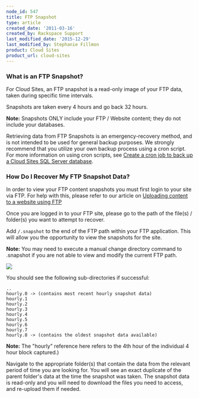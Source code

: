 ```yaml
---
node_id: 547
title: FTP Snapshot
type: article
created_date: '2011-03-16'
created_by: Rackspace Support
last_modified_date: '2015-12-29'
last_modified_by: Stephanie Fillmon
product: Cloud Sites
product_url: cloud-sites
---
```


### What is an FTP Snapshot?

For Cloud Sites, an FTP snapshot is a read-only image of your FTP data,
taken during specific time intervals.

Snapshots are taken every 4 hours and go back 32 hours.

**Note:** Snapshots ONLY include your FTP / Website content;
they do not include your databases.

Retrieving data from FTP Snapshots is an emergency-recovery method, and
is not intended to be used for general backup purposes. We strongly
recommend that you utilize your own backup process using a cron script.
For more information on using cron scripts, see [Create a cron job to back up a Cloud Sites SQL Server database](/how-to/create-a-cron-job-to-back-up-a-cloud-sites-sql-server-database).

### How Do I Recover My FTP Snapshot Data?

In order to view your FTP content snapshots you must first login to your
site via FTP.  For help with this, please refer to our article
on [Uploading content to a website using FTP](/how-to/getting-started-with-cloud-sites-uploading-your-content)

Once you are logged in to your FTP site, please go to the path of the
file(s) / folder(s) you want to attempt to recover.

Add `/.snapshot` to the end of the FTP path within your FTP
application. This will allow you the opportunity to view the snapshots
for the site.

**Note:** You may need to execute a manual change directory command to
.snapshot if you are not able to view and modify the current FTP path.

![](http://c15056451.r51.cf2.rackcdn.com/FTPSnapshot.png)

You should see the following sub-directories if successful:

    ..
    hourly.0 -> (contains most recent hourly snapshot data)
    hourly.1
    hourly.2
    hourly.3
    hourly.4
    hourly.5
    hourly.6
    hourly.7
    hourly.8 -> (contains the oldest snapshot data available)

**Note:** The "hourly" reference here refers to the 4th hour of the
individual 4 hour block captured.)

Navigate to the appropriate folder(s) that contain the data from the
relevant period of time you are looking for. You will see an exact
duplicate of the parent folder's data at the time the snapshot was
taken. The snapshot data is read-only and you will need to download the
files you need to access, and re-upload them if needed.
